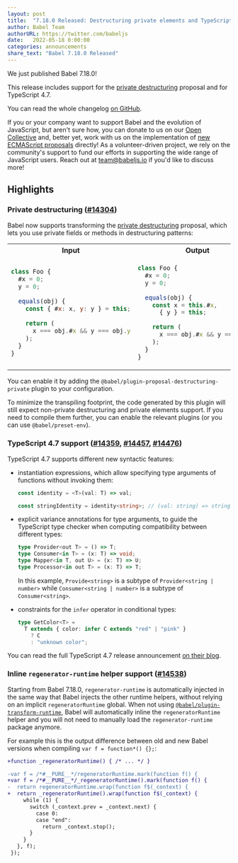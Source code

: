 ```yaml
---
layout: post
title:  "7.18.0 Released: Destructuring private elements and TypeScript 4.7"
author: Babel Team
authorURL: https://twitter.com/babeljs
date:   2022-05-18 0:00:00
categories: announcements
share_text: "Babel 7.18.0 Released"
---
```


We just published Babel 7.18.0!

This release includes support for the [private destructuring](https://github.com/tc39/proposal-destructuring-private) proposal and for TypeScript 4.7.

You can read the whole changelog [on GitHub](https://github.com/babel/babel/releases/tag/v7.18.0).

<!-- truncate -->

If you or your company want to support Babel and the evolution of JavaScript, but aren't sure how, you can donate to us on our [Open Collective](https://github.com/babel/babel?sponsor=1) and, better yet, work with us on the implementation of [new ECMAScript proposals](https://github.com/babel/proposals) directly! As a volunteer-driven project, we rely on the community's support to fund our efforts in supporting the wide range of JavaScript users. Reach out at [team@babeljs.io](mailto:team@babeljs.io) if you'd like to discuss more!

## Highlights

### Private destructuring ([#14304](https://github.com/babel/babel/pull/14304))

Babel now supports transforming the [private destructuring](https://github.com/tc39/proposal-destructuring-private) proposal, which lets you use private fields or methods in destructuring patterns:

<table>
<tr>
<th>Input</th>
<th>Output</th>
</tr>
<tr>
<td>

```js
class Foo {
  #x = 0;
  y = 0;

  equals(obj) {
    const { #x: x, y: y } = this;

    return (
      x === obj.#x && y === obj.y
    );
  }
}

```

</td>
<td>

```js
class Foo {
  #x = 0;
  y = 0;

  equals(obj) {
    const x = this.#x,
      { y } = this;

    return (
      x === obj.#x && y === obj.y
    );
  }
}
```

</td>
</tr>
</table>

You can enable it by adding the `@babel/plugin-proposal-destructuring-private` plugin to your configuration. 

To minimize the transpiling footprint, the code generated by this plugin will still expect non-private destructuring and private elements support. If you need to compile them further, you can enable the relevant plugins (or you can use `@babel/preset-env`).

### TypeScript 4.7 support ([#14359](https://github.com/babel/babel/pull/14359), [#14457](https://github.com/babel/babel/pull/14457), [#14476](https://github.com/babel/babel/pull/14476))

TypeScript 4.7 supports different new syntactic features:

- instantiation expressions, which allow specifying type arguments of functions without invoking them:

  ```ts
  const identity = <T>(val: T) => val;

  const stringIdentity = identity<string>; // (val: string) => string;
  ```
- explicit variance annotations for type arguments, to guide the TypeScript type checker when computing compatibility between different types:
  ```ts
  type Provider<out T> = () => T;
  type Consumer<in T> = (x: T) => void;
  type Mapper<in T, out U> = (x: T) => U;
  type Processor<in out T> = (x: T) => T;
  ```
  In this example, `Provide<string>` is a subtype of `Provider<string | number>` while `Consumer<string | number>` is a subtype of `Consumer<string>`.
- constraints for the `infer` operator in conditional types:
  ```ts
  type GetColor<T> =
    T extends { color: infer C extends "red" | "pink" }
      ? C
      : "unknown color";
  ```

You can read the full TypeScript 4.7 release announcement [on their blog](https://devblogs.microsoft.com/typescript/announcing-typescript-4-7/).

### Inline `regenerator-runtime` helper support ([#14538](https://github.com/babel/babel/pull/14538))

Starting from Babel 7.18.0, `regenerator-runtime` is automatically injected in the same way that Babel injects the other runtime helpers, without relying on an implicit `regeneratorRuntime` global. When not using [`@babel/plugin-transform-runtime`](https://babeljs.io/docs/en/babel-plugin-transform-runtime), Babel will automatically inline the `regeneratorRuntime` helper and you will not need to manually load the `regenerator-runtime` package anymore.

For example this is the output difference between old and new Babel versions when compiling `var f = function*() {};`:
```diff
+function _regeneratorRuntime() { /* ... */ }

-var f = /*#__PURE__*/regeneratorRuntime.mark(function f() {
+var f = /*#__PURE__*/_regeneratorRuntime().mark(function f() {
-  return regeneratorRuntime.wrap(function f$(_context) {
+  return _regeneratorRuntime().wrap(function f$(_context) {
     while (1) {
       switch (_context.prev = _context.next) {
         case 0:
         case "end":
           return _context.stop();
       }
     }
   }, f);
 });
```

